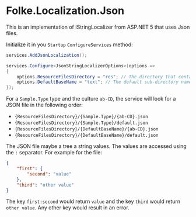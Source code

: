 # Folke.Localization.Json

This is an implementation of IStringLocalizer from ASP.NET 5 that uses Json files.

Initialize it in you `Startup` `ConfigureServices` method:

```csharp
services.AddJsonLocalization();

services.Configure<JsonStringLocalizerOptions>(options =>
{
	options.ResourceFilesDirectory = "res"; // The directory that contains the resources
	options.DefaultBaseName = "text"; // The default sub-directory name
});
```

For a `Sample.Type` type and the culture `ab-CD`, the service will look for a JSON file
in the following order:
- `{ResourceFilesDirectory}/{Sample.Type}/{ab-CD}.json`
- `{ResourceFilesDirectory}/{Sample.Type}/default.json`
- `{ResourceFilesDirectory}/{DefaultBaseName}/{ab-CD}.json`
- `{ResourceFilesDirectory}/{DefaultBaseName}/default.json`

The JSON file maybe a tree a string values. The values are accessed using the `:` separator.
For example for the file:

```json
{
	"first": {
		"second": "value"
	},
	"third": "other value"
}
```

The key `first:second` would return `value` and the key `third` would return `other value`.
Any other key would result in an error.